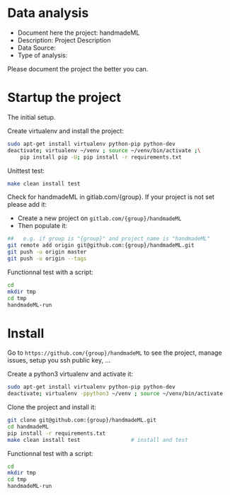 # Data analysis
- Document here the project: handmadeML
- Description: Project Description
- Data Source:
- Type of analysis:

Please document the project the better you can.

# Startup the project

The initial setup.

Create virtualenv and install the project:
```bash
sudo apt-get install virtualenv python-pip python-dev
deactivate; virtualenv ~/venv ; source ~/venv/bin/activate ;\
    pip install pip -U; pip install -r requirements.txt
```

Unittest test:
```bash
make clean install test
```

Check for handmadeML in gitlab.com/{group}.
If your project is not set please add it:

- Create a new project on `gitlab.com/{group}/handmadeML`
- Then populate it:

```bash
##   e.g. if group is "{group}" and project_name is "handmadeML"
git remote add origin git@github.com:{group}/handmadeML.git
git push -u origin master
git push -u origin --tags
```

Functionnal test with a script:

```bash
cd
mkdir tmp
cd tmp
handmadeML-run
```

# Install

Go to `https://github.com/{group}/handmadeML` to see the project, manage issues,
setup you ssh public key, ...

Create a python3 virtualenv and activate it:

```bash
sudo apt-get install virtualenv python-pip python-dev
deactivate; virtualenv -ppython3 ~/venv ; source ~/venv/bin/activate
```

Clone the project and install it:

```bash
git clone git@github.com:{group}/handmadeML.git
cd handmadeML
pip install -r requirements.txt
make clean install test                # install and test
```
Functionnal test with a script:

```bash
cd
mkdir tmp
cd tmp
handmadeML-run
```
